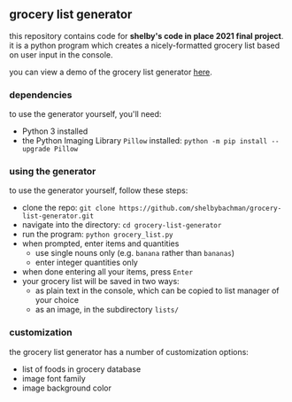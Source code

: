 ## grocery list generator

this repository contains code for **shelby's code in place 2021 final project**.  it is a python program which creates a nicely-formatted grocery list based on user input in the console.

you can view a demo of the grocery list generator [here]().

### dependencies

to use the generator yourself, you'll need:
- Python 3 installed
- the Python Imaging Library `Pillow` installed: `python -m pip install --upgrade Pillow`

### using the generator

to use the generator yourself, follow these steps:

- clone the repo: `git clone https://github.com/shelbybachman/grocery-list-generator.git`
- navigate into the directory: `cd grocery-list-generator`
- run the program: `python grocery_list.py`
- when prompted, enter items and quantities
    - use single nouns only (e.g. `banana` rather than `bananas`)
    - enter integer quantities only
- when done entering all your items, press `Enter`
- your grocery list will be saved in two ways:
    - as plain text in the console, which can be copied to list manager of your choice
    - as an image, in the subdirectory `lists/`

### customization

the grocery list generator has a number of customization options:

- list of foods in grocery database
- image font family
- image background color